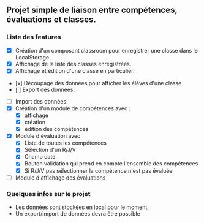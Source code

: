 
## Projet simple de liaison entre compétences, évaluations et classes.

### Liste des features 

- [x] Création d'un composant classroom pour enregistrer une classe dans le LocalStorage
- [x] Affichage de la liste des classes enregistrées.
- [x] Affichage et édition d'une classe en particulier.
- [x] Découpage des données pour afficher les élèves d'une classe
- [ ] Export des données.
- [ ] Import des données
- [x] Création d'un module de compétences avec :
  - [x] affichage
  - [x] création
  - [x] édition des compétences 
- [x] Module d'évaluation avec
  - [x] Liste de toutes les compétences
  - [x] Sélection d'un R/J/V
  - [x] Champ date
  - [x] Bouton validation qui prend en compte l'ensemble des compétences
  - [x] Si R/J/V pas sélectionner la compétence n'est pas évaluée
- [ ] Module d'affichage des évaluations

### Quelques infos sur le projet

* Les données sont stockées en local pour le moment. 
* Un export/import de données devra être possible
